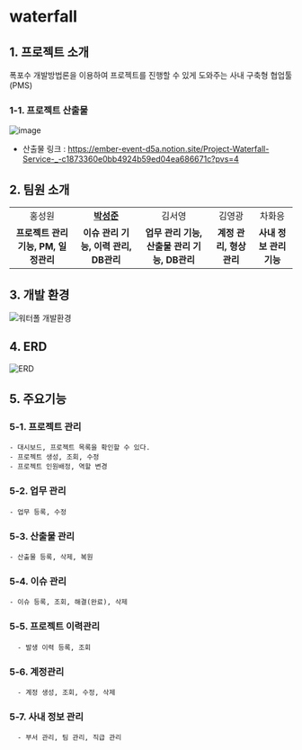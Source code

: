 # waterfall
## 1. 프로젝트 소개
폭포수 개발방법론을 이용하여 프로젝트를 진행할 수 있게 도와주는 사내 구축형 협업툴(PMS)

### 1-1. 프로젝트 산출물
![image](https://github.com/myrhymetree/waterfall/assets/94158097/ff6783b8-4135-4d4f-8f32-55d828fdbf31)

* 산출물 링크 : https://ember-event-d5a.notion.site/Project-Waterfall-Service-_-c1873360e0bb4924b59ed04ea686671c?pvs=4

## 2. 팀원 소개
<table>
  <tr>
    <td align="center">홍성원<a href=""><b></b></td>
    <td align="center"><a href="https://github.com/myrhymetree"><b>박성준</b></td>
    <td align="center">김서영<a href=""><b></b></td>
    <td align="center">김영광<a href=""><b></b></td>
    <td align="center">차화응<a href=""><b></b></td>
  </tr>

  <tr>
    <td align="center"><strong>프로젝트 관리 기능, PM, 일정관리</strong></td>
    <td align="center"><strong>이슈 관리 기능, 이력 관리, DB관리</strong></td>
    <td align="center"><strong>업무 관리 기능, 산출물 관리 기능, DB관리</strong></td>
    <td align="center"><strong>계정 관리, 형상관리</strong></td>
    <td align="center"><strong>사내 정보 관리 기능</strong></td>
  </tr>
</table>

## 3. 개발 환경
![워터폴 개발환경](https://github.com/myrhymetree/waterfall/assets/94158097/a70237c5-ae30-4baf-bbb5-a9b13c21ee25)

## 4. ERD
![ERD](https://github.com/myrhymetree/waterfall/assets/94158097/22612922-ccbf-4b22-97b9-a8bac2620ff1)

## 5. 주요기능
### 5-1. 프로젝트 관리
    - 대시보드, 프로젝트 목록을 확인할 수 있다.
    - 프로젝트 생성, 조회, 수정
    - 프로젝트 인원배정, 역할 변경
### 5-2. 업무 관리
    - 업무 등록, 수정
### 5-3. 산출물 관리
    - 산출물 등록, 삭제, 복원
### 5-4. 이슈 관리
    - 이슈 등록, 조회, 해결(완료), 삭제
### 5-5. 프로젝트 이력관리
      - 발생 이력 등록, 조회
### 5-6. 계정관리
      - 계정 생성, 조회, 수정, 삭제
### 5-7. 사내 정보 관리
      - 부서 관리, 팀 관리, 직급 관리

